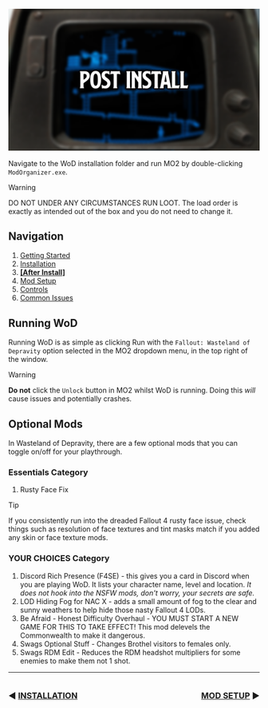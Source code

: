 ![Post Install](img/headers/PostInstall.png)

Navigate to the WoD installation folder and run MO2 by double-clicking `ModOrganizer.exe`.

> [!WARNING]
> DO NOT UNDER ANY CIRCUMSTANCES RUN LOOT. The load order is exactly as intended out of the box and you do not need to change it.

## Navigation
1. [Getting Started](README.MD)
2. [Installation](Installation.md)
3. **[[After Install]](PostInstall.md)** 
4. [Mod Setup](ModSetup.md)
5. [Controls](Controls.md)
6. [Common Issues](CommonIssues.md)

## Running WoD
Running WoD is as simple as clicking Run with the `Fallout: Wasteland of Depravity` option selected in the MO2 dropdown menu, in the top right of the window.

> [!WARNING]
> **Do not** click the `Unlock` button in MO2 whilst WoD is running. Doing this *will* cause issues and potentially crashes.

## Optional Mods
In Wasteland of Depravity, there are a few optional mods that you can toggle on/off for your playthrough.

### Essentials Category
1. Rusty Face Fix
   
> [!TIP]
> If you consistently run into the dreaded Fallout 4 rusty face issue, check things such as resolution of face textures and tint masks match if you added any skin or face texture mods.

### YOUR CHOICES Category
1. Discord Rich Presence (F4SE) - this gives you a card in Discord when you are playing WoD. It lists your character name, level and location. *It does not hook into the NSFW mods, don't worry, your secrets are safe.*
2. LOD Hiding Fog for NAC X - adds a small amount of fog to the clear and sunny weathers to help hide those nasty Fallout 4 LODs.
3. Be Afraid - Honest Difficulty Overhaul - YOU MUST START A NEW GAME FOR THIS TO TAKE EFFECT! This mod delevels the Commonwealth to make it dangerous.
4. Swags Optional Stuff - Changes Brothel visitors to females only.
5. Swags RDM Edit - Reduces the RDM headshot multipliers for some enemies to make them not 1 shot.

---

<span style="float:left">

### :arrow_backward: [INSTALLATION](Installation.md)

</span>

<span style="float:right">

### [MOD SETUP](ModSetup.md) :arrow_forward:

</span>
